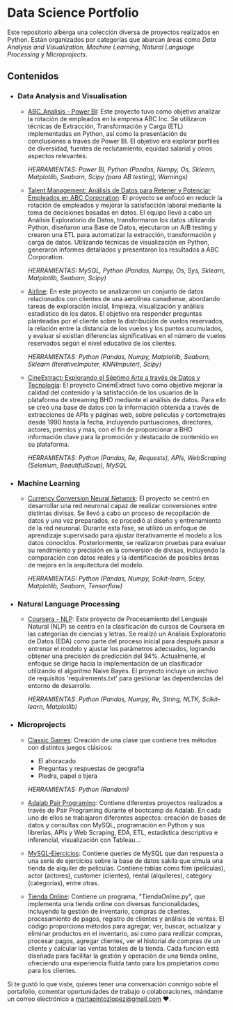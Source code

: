 # Data Science Portfolio
Este repositorio alberga una colección diversa de proyectos realizados en Python. Están organizados por categorías que abarcan áreas como _Data Analysis and Visualization_, _Machine Learning_, _Natural Language Processing_ y _Microprojects_.

## Contenidos

- ### Data Analysis and Visualisation

	- [ABC_Analisis - Power BI](https://github.com/martapintoslopez/ABC_Analisis-POWER-BI): Este proyecto tuvo como objetivo analizar la rotación de empleados en la empresa ABC Inc. Se utilizaron técnicas de Extracción, Transformación y Carga (ETL) implementadas en Python, así como la presentación de conclusiones a través de Power BI. El objetivo era explorar perfiles de diversidad, fuentes de reclutamiento, equidad salarial y otros aspectos relevantes. 
		
		_HERRAMIENTAS: Power BI, Python (Pandas, Numpy, Os, Sklearn, Matplotlib, Seaborn, Scipy (para AB testing), Warnings)_

	- [Talent Management: Análisis de Datos para Retener y Potenciar Empleados en ABC Corporation](https://github.com/martapintoslopez/Talent_Management): El proyecto se enfocó en reducir la rotación de empleados y mejorar la satisfacción laboral mediante la toma de decisiones basadas en datos. El equipo llevó a cabo un Análisis Exploratorio de Datos, transformaron los datos utilizando Python, diseñaron una Base de Datos, ejecutaron un A/B testing y crearon una ETL para automatizar la extracción, transformación y carga de datos. Utilizando técnicas de visualización en Python, generaron informes detallados y presentaron los resultados a ABC Corporation. 

		_HERRAMIENTAS: MySQL, Python (Pandas, Numpy, Os, Sys, Sklearn, Matplotlib, Seaborn, Scipy)_

	- [Airline](https://github.com/martapintoslopez/Airline): En este proyecto se analizaronn un conjunto de datos relacionados con clientes de una aerolínea canadiense, abordando tareas de exploración inicial, limpieza, visualización y análisis estadístico de los datos. El objetivo era responder preguntas planteadas por el cliente sobre la distribución de vuelos reservados, la relación entre la distancia de los vuelos y los puntos acumulados, y evaluar si existían diferencias significativas en el número de vuelos reservados según el nivel educativo de los clientes.

		_HERRAMIENTAS: Python (Pandas, Numpy, Matplotlib, Seaborn, Sklearn (IterativeImputer, KNNImputer), Scipy)_

	- [CineExtract: Explorando el Séptimo Arte a través de Datos y Tecnología](https://github.com/martapintoslopez/CineExtract): El proyecto CinemExtract tuvo como objetivo mejorar la calidad del contenido y la satisfacción de los usuarios de la plataforma de streaming BHO mediante el análisis de datos. Para ello se creó una base de datos con la información obtenida a través de extracciones de APIs y páginas web, sobre películas y cortometrajes desde 1990 hasta la fecha, incluyendo puntuaciones, directores, actores, premios y más, con el fin de proporcionar a BHO información clave para la promoción y destacado de contenido en su plataforma.

		_HERRAMIENTAS: Python (Pandas, Re, Requests), APIs, WebScraping (Selenium, BeautifulSoup), MySQL_

- ### Machine Learning

	- [Currency Conversion Neural Network](https://github.com/martapintoslopez/currency_conversion_neural_network): El proyecto se centró en desarrollar una red neuronal capaz de realizar conversiones entre distintas divisas. Se llevó a cabo un proceso de recopilación de datos y una vez preparados, se procedió al diseño y entrenamiento de la red neuronal. Durante esta fase, se utilizó un enfoque de aprendizaje supervisado para ajustar iterativamente el modelo a los datos conocidos. Posteriormente, se realizaron pruebas para evaluar su rendimiento y precisión en la conversión de divisas, incluyendo la comparación con datos reales y la identificación de posibles áreas de mejora en la arquitectura del modelo.
		
		_HERRAMIENTAS: Python (Pandas, Numpy, Scikit-learn, Scipy, Matplotlib, Seaborn, Tensorflow)_

- ### Natural Language Processing

	- [Coursera - NLP](https://github.com/martapintoslopez/Coursera-NLP): Este proyecto de Procesamiento del Lenguaje Natural (NLP) se centra en la clasificación de cursos de Coursera en las categorías de ciencias y letras. Se realizó un Análisis Exploratorio de Datos (EDA) como parte del proceso inicial para después pasar a entrenar el modelo y ajustar los parámetros adecuados, logrando obtener una precisión de predicción del 94%. Actualmente, el enfoque se dirige hacia la implementación de un clasificador utilizando el algoritmo Naive Bayes. El proyecto incluye un archivo de requisitos 'requirements.txt' para gestionar las dependencias del entorno de desarrollo.
		
		_HERRAMIENTAS: Python (Pandas, Numpy, Re, String, NLTK, Scikit-learn, Matplotlib)_

- ### Microprojects

	- [Classic Games](https://github.com/martapintoslopez/Classic_Games): Creación de una clase que contiene tres métodos con distintos juegos clásicos: 
		- El ahoracado
		- Preguntas y respuestas de geografía
		- Piedra, papel o tijera
		
		_HERRAMIENTAS: Python (Random)_
    
    -  [Adalab Pair Programing](https://github.com/martapintoslopez/Adalab_Pair_Programing): Contiene diferentes proyectos realizados a través de Pair Programing durante el bootcamp de Adalab. En cada uno de ellos se trabajaron diferentes aspectos: creación de bases de datos y consultas con MySQL, programación en Python y sus librerías, APIs y Web Scraping, EDA, ETL, estadística descriptiva e inferencial, visualización con Tableau...

    - [MySQL-Ejercicios](https://github.com/martapintoslopez/MySQL-Ejercicios): Contiene queries de MySQL que dan respuesta a una serie de ejercicios sobre la base de datos sakila que simula una tienda de alquiler de películas. Contiene tablas como film (películas), actor (actores), customer (clientes), rental (alquileres), category (categorías), entre otras.

    - [Tienda Online](https://github.com/martapintoslopez/TiendaOnline): Contiene un programa, "TiendaOnline.py", que implementa una tienda online con diversas funcionalidades, incluyendo la gestión de inventario, compras de clientes, procesamiento de pagos, registro de clientes y análisis de ventas. El código proporciona métodos para agregar, ver, buscar, actualizar y eliminar productos en el inventario, así como para realizar compras, procesar pagos, agregar clientes, ver el historial de compras de un cliente y calcular las ventas totales de la tienda. Cada función está diseñada para facilitar la gestión y operación de una tienda online, ofreciendo una experiencia fluida tanto para los propietarios como para los clientes.


Si te gustó lo que viste, quieres tener una conversación conmigo sobre el portafolio, comentar oportunidades de trabajo o colaboraciones, mándame un correo electrónico a martapintozlopez@gmail.com ❤️.   

